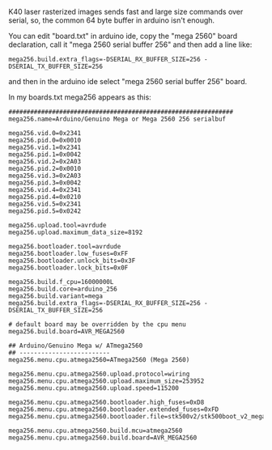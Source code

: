 K40 laser rasterized images sends fast and large size commands over serial,
so, the common 64 byte buffer in arduino isn't enough.

You can edit "board.txt" in arduino ide, copy the "mega 2560" board declaration, call it 
"mega 2560 serial buffer 256" and then add a line like:

```
mega256.build.extra_flags=-DSERIAL_RX_BUFFER_SIZE=256 -DSERIAL_TX_BUFFER_SIZE=256
```

and then in the arduino ide select "mega 2560 serial buffer 256" board.


In my boards.txt mega256 appears as this:

```
##############################################################
mega256.name=Arduino/Genuino Mega or Mega 2560 256 serialbuf

mega256.vid.0=0x2341
mega256.pid.0=0x0010
mega256.vid.1=0x2341
mega256.pid.1=0x0042
mega256.vid.2=0x2A03
mega256.pid.2=0x0010
mega256.vid.3=0x2A03
mega256.pid.3=0x0042
mega256.vid.4=0x2341
mega256.pid.4=0x0210
mega256.vid.5=0x2341
mega256.pid.5=0x0242

mega256.upload.tool=avrdude
mega256.upload.maximum_data_size=8192

mega256.bootloader.tool=avrdude
mega256.bootloader.low_fuses=0xFF
mega256.bootloader.unlock_bits=0x3F
mega256.bootloader.lock_bits=0x0F

mega256.build.f_cpu=16000000L
mega256.build.core=arduino_256
mega256.build.variant=mega
mega256.build.extra_flags=-DSERIAL_RX_BUFFER_SIZE=256 -DSERIAL_TX_BUFFER_SIZE=256

# default board may be overridden by the cpu menu
mega256.build.board=AVR_MEGA2560

## Arduino/Genuino Mega w/ ATmega2560
## -------------------------
mega256.menu.cpu.atmega2560=ATmega2560 (Mega 2560)

mega256.menu.cpu.atmega2560.upload.protocol=wiring
mega256.menu.cpu.atmega2560.upload.maximum_size=253952
mega256.menu.cpu.atmega2560.upload.speed=115200

mega256.menu.cpu.atmega2560.bootloader.high_fuses=0xD8
mega256.menu.cpu.atmega2560.bootloader.extended_fuses=0xFD
mega256.menu.cpu.atmega2560.bootloader.file=stk500v2/stk500boot_v2_mega2560.hex

mega256.menu.cpu.atmega2560.build.mcu=atmega2560
mega256.menu.cpu.atmega2560.build.board=AVR_MEGA2560
```
